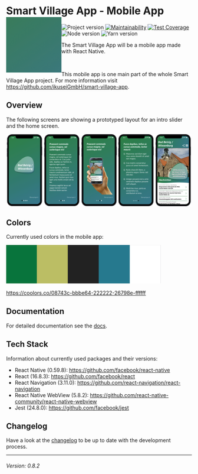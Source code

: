 # Smart Village App - Mobile App <img src="./background-gradient.png" width="150" align="left">

![Project version](https://img.shields.io/badge/version-0.8.2-informational.svg) [![Maintainability](https://api.codeclimate.com/v1/badges/ee77a5fd8990be0158c1/maintainability)](https://codeclimate.com/github/ikuseiGmbH/smart-village-app-app/maintainability) [![Test Coverage](https://api.codeclimate.com/v1/badges/ee77a5fd8990be0158c1/test_coverage)](https://codeclimate.com/github/ikuseiGmbH/smart-village-app-app/test_coverage) ![Node version](https://img.shields.io/badge/node-11.3.0-informational.svg) ![Yarn version](https://img.shields.io/badge/yarn-1.16.0-informational.svg)

The Smart Village App will be a mobile app made with React Native.

&nbsp;

This mobile app is one main part of the whole Smart Village App project. For more information visit https://github.com/ikuseiGmbH/smart-village-app.

## Overview

The following screens are showing a prototyped layout for an intro slider and the home screen.

<img alt="Prototype intro and home screen" src="./intro-home.png">

## Colors

Currently used colors in the mobile app:

<img alt="Currently used color scheme" src="./color_scheme-08743c-bbbe64-222222-26798e-ffffff.png" width="420">

https://coolors.co/08743c-bbbe64-222222-26798e-ffffff

## Documentation

For detailed documentation see the [docs](./docs/INDEX.md).

## Tech Stack

Information about currently used packages and their versions:

- React Native (0.59.8): https://github.com/facebook/react-native
- React (16.8.3): https://github.com/facebook/react
- React Navigation (3.11.0): https://github.com/react-navigation/react-navigation
- React Native WebView (5.8.2): https://github.com/react-native-community/react-native-webview
- Jest (24.8.0): https://github.com/facebook/jest

## Changelog

Have a look at the [changelog](./CHANGELOG.md) to be up to date with the development process.

---

###### Version: 0.8.2
